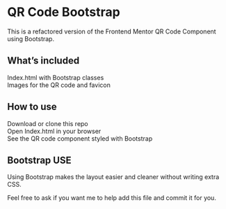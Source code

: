 # QR Code Bootstrap

This is a refactored version of the Frontend Mentor QR Code Component using Bootstrap.

## What’s included

Index.html with Bootstrap classes  
Images for the QR code and favicon  

## How to use

 Download or clone this repo  
 Open Index.html in your browser  
 See the QR code component styled with Bootstrap  

## Bootstrap USE

Using Bootstrap makes the layout easier and cleaner without writing extra CSS.


Feel free to ask if you want me to help add this file and commit it for you.
